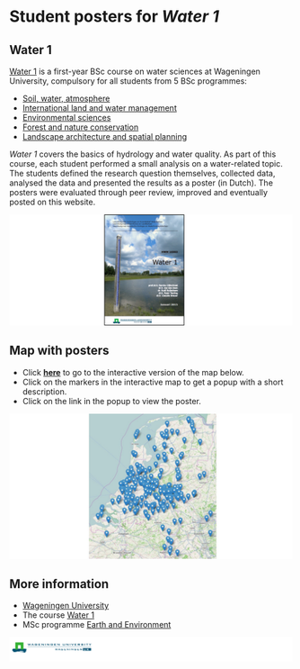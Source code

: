 
Student posters for *Water 1*
=====

Water 1
-----

[Water 1](https://ssc.wur.nl/Studiegids/Vak/HWM-10303) is a first-year BSc course on water sciences at Wageningen University, compulsory for all students from 5 BSc programmes: 
- [Soil, water, atmosphere](http://www.wageningenur.nl/nl/Onderwijs-Opleidingen/Studiekiezers-bachelor/BSc-opleidingen/BSc-Bodem-Water-Atmosfeer.htm)
- [International land and water management](http://www.wageningenur.nl/nl/Onderwijs-Opleidingen/Studiekiezers-bachelor/BSc-opleidingen/BSc-Internationaal-Land-en-Waterbeheer.htm)
- [Environmental sciences](http://www.wageningenur.nl/nl/Onderwijs-Opleidingen/Studiekiezers-bachelor/BSc-opleidingen/BSc-Milieuwetenschappen.htm) 
- [Forest and nature conservation](http://www.wageningenur.nl/nl/Onderwijs-Opleidingen/Studiekiezers-bachelor/BSc-opleidingen/BSc-Bos-en-Natuurbeheer.htm) 
- [Landscape architecture and spatial planning](http://www.wageningenur.nl/nl/Onderwijs-Opleidingen/Studiekiezers-bachelor/BSc-opleidingen/BSc-Landschapsarchitectuur-en-Ruimtelijke-Planning.htm) 

*Water 1* covers the basics of hydrology and water quality. As part of this course, each student performed a small analysis on a water-related topic. The students defined the research question themselves, collected data, analysed the data and presented the results as a poster (in Dutch). The posters were evaluated through peer review, improved and eventually posted on this website. 


![Cover of the lecture notes](figs/lecture_notes_water1.png)


Map with posters
------

- Click [**here**](http://rawgit.com/ClaudiaBrauer/Water1/master/map_posters_water1.html) to go to the interactive version of the map below. 
- Click on the markers in the interactive map to get a popup with a short description. 
- Click on the link in the popup to view the poster.

![Map with posters](figs/map_posters_water1.jpg)


More information
-----

- [Wageningen University](http://www.wageningenur.nl/en.htm)
- The course [Water 1](https://ssc.wur.nl/Studiegids/Vak/HWM-10303)
- MSc programme [Earth and Environment](http://www.wageningenur.nl/en/Education-Programmes/prospective-master-students/MSc-programmes/MSc-Earth-and-Environment.htm)


![Map with posters](figs/logo_WU.png)
